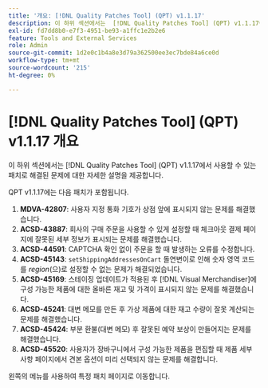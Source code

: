 ```yaml
---
title: '개요: [!DNL Quality Patches Tool] (QPT) v1.1.17'
description: 이 하위 섹션에서는  [!DNL Quality Patches Tool] (QPT) v1.1.17에서 사용할 수 있는 패치로 해결된 문제에 대한 자세한 설명을 제공합니다.
exl-id: fd7dd8b0-e7f3-4951-be93-a1ffc1e2b2e6
feature: Tools and External Services
role: Admin
source-git-commit: 1d2e0c1b4a8e3d79a362500ee3ec7bde84a6ce0d
workflow-type: tm+mt
source-wordcount: '215'
ht-degree: 0%

---
```


# [!DNL Quality Patches Tool] (QPT) v1.1.17 개요

이 하위 섹션에서는 [!DNL Quality Patches Tool] (QPT) v1.1.17에서 사용할 수 있는 패치로 해결된 문제에 대한 자세한 설명을 제공합니다.

QPT v1.1.17에는 다음 패치가 포함됩니다.

1. **MDVA-42807**: 사용자 지정 통화 기호가 상점 앞에 표시되지 않는 문제를 해결했습니다.
1. **ACSD-43887**: 회사의 구매 주문을 사용할 수 있게 설정할 때 체크아웃 결제 페이지에 잘못된 세부 정보가 표시되는 문제를 해결했습니다.
1. **ACSD-44591**: CAPTCHA 확인 없이 주문을 할 때 발생하는 오류를 수정합니다.
1. **ACSD-45143**: `setShippingAddressesOnCart` 돌연변이로 인해 숫자 영역 코드를 *region*(으)로 설정할 수 없는 문제가 해결되었습니다.
1. **ACSD-45169**: 스테이징 업데이트가 적용된 후 [!DNL Visual Merchandiser]에 구성 가능한 제품에 대한 올바른 재고 및 가격이 표시되지 않는 문제를 해결했습니다.
1. **ACSD-45241**: 대변 메모를 만든 후 가상 제품에 대한 재고 수량이 잘못 계산되는 문제를 해결했습니다.
1. **ACSD-45424**: 부분 환불(대변 메모) 후 잘못된 예약 보상이 만들어지는 문제를 해결했습니다.
1. **ACSD-45520**: 사용자가 장바구니에서 구성 가능한 제품을 편집할 때 제품 세부 사항 페이지에서 견본 옵션이 미리 선택되지 않는 문제를 해결합니다.

왼쪽의 메뉴를 사용하여 특정 패치 페이지로 이동합니다.
